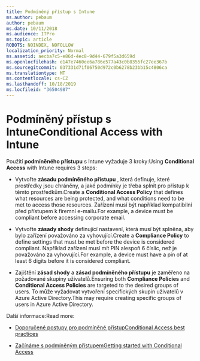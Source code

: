 ```yaml
---
title: Podmíněný přístup s Intune
ms.author: pebaum
author: pebaum
ms.date: 10/11/2018
ms.audience: ITPro
ms.topic: article
ROBOTS: NOINDEX, NOFOLLOW
localization_priority: Normal
ms.assetid: aecba7c5-e86d-4ec8-9d44-679f5a3d659d
ms.openlocfilehash: e147e7460ee6a786e577a43c0b8355fc27ee367b
ms.sourcegitcommit: 037331d71f06750d972c0b6278b23bb15c4806ca
ms.translationtype: MT
ms.contentlocale: cs-CZ
ms.lasthandoff: 10/18/2019
ms.locfileid: "36504987"
---
```

# <a name="conditional-access-with-intune"></a><span data-ttu-id="70224-102">Podmíněný přístup s Intune</span><span class="sxs-lookup"><span data-stu-id="70224-102">Conditional Access with Intune</span></span>

<span data-ttu-id="70224-103">Použití **podmíněného přístupu** s Intune vyžaduje 3 kroky:</span><span class="sxs-lookup"><span data-stu-id="70224-103">Using **Conditional Access** with Intune requires 3 steps:</span></span> 
  
- <span data-ttu-id="70224-104">Vytvořte **zásadu podmíněného přístupu** , která definuje, které prostředky jsou chráněny, a jaké podmínky je třeba splnit pro přístup k těmto prostředkům.</span><span class="sxs-lookup"><span data-stu-id="70224-104">Create a **Conditional Access Policy** that defines what resources are being protected, and what conditions need to be met to access those resources.</span></span> <span data-ttu-id="70224-105">Zařízení musí být například kompatibilní před přístupem k firemní e-mailu.</span><span class="sxs-lookup"><span data-stu-id="70224-105">For example, a device must be compliant before accessing corporate email.</span></span> 
    
- <span data-ttu-id="70224-106">Vytvořte **zásady shody** definující nastavení, která musí být splněna, aby bylo zařízení považováno za vyhovující.</span><span class="sxs-lookup"><span data-stu-id="70224-106">Create a **Compliance Policy** to define settings that must be met before the device is considered compliant.</span></span> <span data-ttu-id="70224-107">Například zařízení musí mít PIN alespoň 6 číslic, než je považováno za vyhovující.</span><span class="sxs-lookup"><span data-stu-id="70224-107">For example, a device must have a pin of at least 6 digits before it is considered compliant.</span></span> 
    
- <span data-ttu-id="70224-108">Zajištění **zásad shody** a **zásad podmíněného přístupu** je zaměřeno na požadované skupiny uživatelů.</span><span class="sxs-lookup"><span data-stu-id="70224-108">Ensuring both **Compliance Policies** and **Conditional Access Policies** are targeted to the desired groups of users.</span></span> <span data-ttu-id="70224-109">To může vyžadovat vytvoření specifických skupin uživatelů v Azure Active Directory.</span><span class="sxs-lookup"><span data-stu-id="70224-109">This may require creating specific groups of users in Azure Active Directory.</span></span> 
    
<span data-ttu-id="70224-110">Další informace:</span><span class="sxs-lookup"><span data-stu-id="70224-110">Read more:</span></span>
  
- [<span data-ttu-id="70224-111">Doporučené postupy pro podmíněné přístup</span><span class="sxs-lookup"><span data-stu-id="70224-111">Conditional Access best practices</span></span>](https://docs.microsoft.com/azure/active-directory/conditional-access/best-practices)
    
- [<span data-ttu-id="70224-112">Začínáme s podmíněným přístupem</span><span class="sxs-lookup"><span data-stu-id="70224-112">Getting started with Conditional Access </span></span>](https://docs.microsoft.com/azure/active-directory/active-directory-conditional-access-azure-portal-get-started)
    

